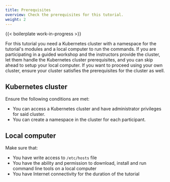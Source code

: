 ```yaml
---
title: Prerequisites
overview: Check the prerequisites for this tutorial.
weight: 2
---
```


{{< boilerplate work-in-progress >}}

For this tutorial you need a Kubernetes cluster with a namespace for the tutorial's modules and a
local computer to run the commands. If you are participating in a guided workshop
and the instructors provide the cluster, let them handle the Kubernetes cluster prerequisites, and you can skip ahead to
setup your local computer.
If you want to proceed using your own cluster, ensure your cluster satisfies the prerequisites for the cluster as well.

## Kubernetes cluster

Ensure the following conditions are met:

- You can access a Kubernetes cluster and have administrator privileges for said cluster.
- You can create a namespace in the cluster for each participant.

## Local computer

Make sure that:

- You have write access to `/etc/hosts` file
- You have the ability and permission to download, install and run command line tools on a local computer
- You have Internet connectivity for the duration of the tutorial
